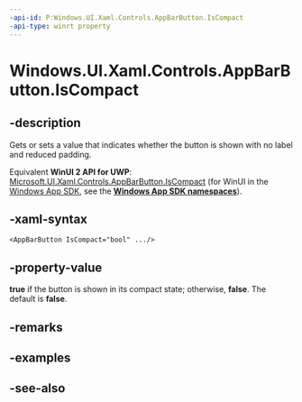 ```yaml
---
-api-id: P:Windows.UI.Xaml.Controls.AppBarButton.IsCompact
-api-type: winrt property
---
```


<!-- Property syntax
public bool IsCompact { get;  set; }
-->

# Windows.UI.Xaml.Controls.AppBarButton.IsCompact

## -description
Gets or sets a value that indicates whether the button is shown with no label and reduced padding.

Equivalent **WinUI 2 API for UWP**: [Microsoft.UI.Xaml.Controls.AppBarButton.IsCompact](/windows/winui/api/microsoft.ui.xaml.controls.appbarbutton.iscompact) (for WinUI in the [Windows App SDK](/windows/apps/windows-app-sdk/), see the **[Windows App SDK namespaces](/windows/windows-app-sdk/api/winrt/)**).

## -xaml-syntax
```xaml
<AppBarButton IsCompact="bool" .../>
```


## -property-value
**true** if the button is shown in its compact state; otherwise, **false**. The default is **false**.
## -remarks
<!--describe differences between regular and compact state. add screenshots. guidelines: always use compact state if not used in a commandbar. CommandBar manages state. If used in an AppBar directly, dev has to manage state.-->

## -examples

## -see-also
